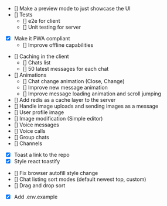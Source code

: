 - [] Make a preview mode to just showcase the UI
- [] Tests
  - [] e2e for client
  - [] Unit testing for server
- [x] Make it PWA compliant
  - [] Improve offline capabilities
- [] Caching in the client
  - [] Chats list
  - [] 50 latest messages for each chat
- [] Animations
  - [] Chat change animation (Close, Change)
  - [] Improve new message animation
  - [] Improve message loading animation and scroll jumping
- [] Add redis as a cache layer to the server
- [] Handle image uploads and sending images as a message
- [] User profile image
- [] Image modification (Simple editor)
- [] Voice messages
- [] Voice calls
- [] Group chats
- [] Channels
- [x] Toast a link to the repo
- [x] Style react toastify
- [] Fix browser autofill style change
- [] Chat listing sort modes (default newest top, custom)
- [] Drag and drop sort
- [x] Add .env.example
